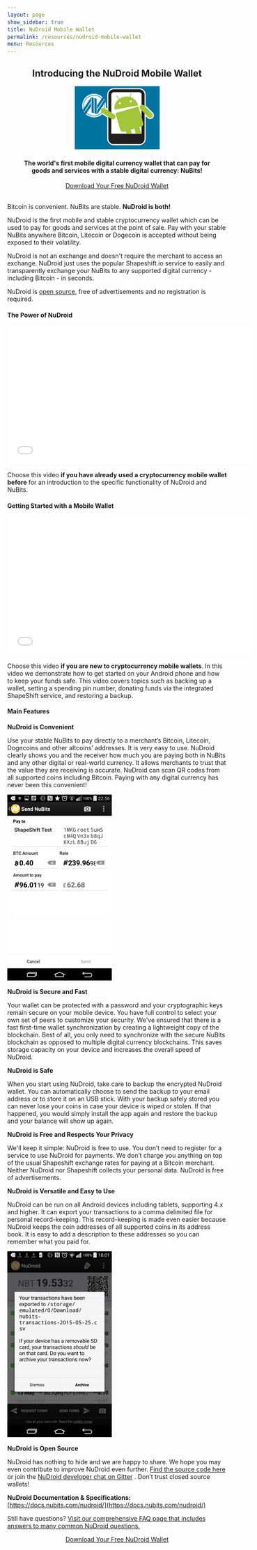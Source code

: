```yaml
---
layout: page
show_sidebar: true
title: NuDroid Mobile Wallet
permalink: /resources/nudroid-mobile-wallet
menu: Resources
---
```

<h2><b><center>Introducing the NuDroid Mobile Wallet</center></b></h2>

<center><img src="/assets/Image-NuDroid.png" width="195" height="145" alt="Image-NuDroid.png" /></center>

<h4><p><center>The world's first mobile digital currency wallet that can pay for<br>
goods and services with a stable digital currency: NuBits!</center></p></h4>

<div class="hero-actions">
	<center><a class="btn btn-primary" href="https://play.google.com/store/apps/details?id=com.matthewmitchell.nubits_android_wallet&hl=en">Download Your Free NuDroid Wallet</a></center>
</div>

<br>

Bitcoin is convenient. NuBits are stable. **NuDroid is both!**

NuDroid is the first mobile and stable cryptocurrency wallet which can be used to pay for goods and services at the point of sale. Pay with your stable NuBits anywhere Bitcoin, Litecoin or Dogecoin is accepted without being exposed to their volatility.

NuDroid is not an exchange and doesn't require the merchant to access an exchange. NuDroid just uses the popular Shapeshift.io service to easily and transparently exchange your NuBits to any supported digital currency - including Bitcoin - in seconds.

NuDroid is [open source](http://cybnate.github.io/), free of advertisements and no registration is required.

#### **The Power of NuDroid**

<iframe width="560" height="315" src="//www.youtube.com/embed/E0YyRX8tnHI" frameborder="0" allowfullscreen></iframe>

Choose this video **if you have already used a cryptocurrency mobile wallet before** for an introduction to the specific functionality of NuDroid and NuBits.

#### **Getting Started with a Mobile Wallet**

<iframe width="560" height="315" src="//www.youtube.com/embed/DYfemvz2xDU" frameborder="0" allowfullscreen></iframe>

Choose this video **if you are new to cryptocurrency mobile wallets**. In this video we demonstrate how to get started on your Android phone and how to keep your funds safe. This video covers topics such as backing up a wallet, setting a spending pin number, donating funds via the integrated ShapeShift service, and restoring a backup.

#### **Main Features**

**NuDroid is Convenient**

Use your stable NuBits to pay directly to a merchant’s Bitcoin, Litecoin, Dogecoins and other altcoins’ addresses. It is very easy to use. NuDroid clearly shows you and the receiver how much you are paying both in NuBits and any other digital or real-world currency. It allows merchants to trust that the value they are receiving is accurate. NuDroid can scan QR codes from all supported coins including Bitcoin. Paying with any digital currency has never been this convenient!

![Screenshot_2015-05-05 Shapeshift NBT-BTC_0.png](/assets/Screenshot_2015-05-05%20Shapeshift%20NBT-BTC_0.png)  

**NuDroid is Secure and Fast**

Your wallet can be protected with a password and your cryptographic keys remain secure on your mobile device. You have full control to select your own set of peers to customize your security. We've ensured that there is a fast first-time wallet synchronization by creating a lightweight copy of the blockchain. Best of all, you only need to synchronize with the secure NuBits blockchain as opposed to multiple digital currency blockchains. This saves storage capacity on your device and increases the overall speed of NuDroid.

**NuDroid is Safe**

When you start using NuDroid, take care to backup the encrypted NuDroid wallet. You can automatically choose to send the backup to your email address or to store it on an USB stick. With your backup safely stored you can never lose your coins in case your device is wiped or stolen. If that happened, you would simply install the app again and restore the backup and your balance will show up again.

**NuDroid is Free and Respects Your Privacy**

We'll keep it simple: NuDroid is free to use. You don’t need to register for a service to use NuDroid for payments. We don’t charge you anything on top of the usual Shapeshift exchange rates for paying at a Bitcoin merchant. Neither NuDroid nor Shapeshift collects your personal data. NuDroid is free of advertisements.

**NuDroid is Versatile and Easy to Use**

NuDroid can be run on all Android devices including tablets, supporting 4.x and higher. It can export your transactions to a comma delimited file for personal record-keeping. This record-keeping is made even easier because NuDroid keeps the coin addresses of all supported coins in its address book. It is easy to add a description to these addresses so you can remember what you paid for.

![Screenshot_2015-05-25 csv output_0.png](/assets/Screenshot_2015-05-25%20csv%20output_0.png)  

**NuDroid is Open Source**

NuDroid has nothing to hide and we are happy to share. We hope you may even contribute to improve NuDroid even further. [Find the source code here](https://github.com/cybnate/NuDroid) or join the [NuDroid developer chat on Gitter](https://gitter.im/Cybnate/NuDroid) . Don’t trust closed source wallets!

**NuDroid Documentation & Specifications:** [https://docs.nubits.com/nudroid/](https://docs.nubits.com/nudroid/)

Still have questions? [Visit our comprehensive FAQ page that includes answers to many common NuDroid questions.](/about/faqs)

<div class="hero-actions">
  <center><a class="btn btn-primary" href="https://play.google.com/store/apps/details?id=com.matthewmitchell.nubits_android_wallet&hl=en">Download Your Free NuDroid Wallet</a></center>
</div>
